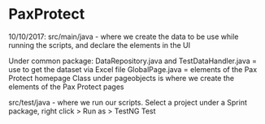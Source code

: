 # PaxProtect

10/10/2017:
src/main/java - where we create the data to be use while running the scripts, and declare the elements in the UI

Under common package:
DataRepository.java and TestDataHandler.java = use to get the dataset via Excel file
GlobalPage.java = elements of the Pax Protect homepage
Class under pageobjects is where we create the elements of the Pax Protect pages

src/test/java - where we run our scripts. Select a project under a Sprint package, right click > Run as > TestNG Test
